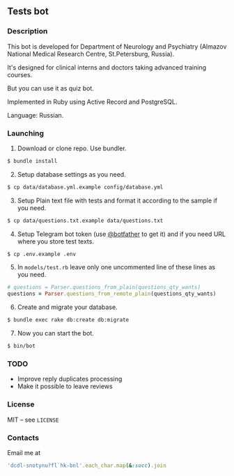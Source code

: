## Tests bot

### Description

This bot is developed for Department of Neurology and Psychiatry (Almazov National Medical Research Centre, St.Petersburg, Russia).

It's designed for clinical interns and doctors taking advanced training courses.

But you can use it as quiz bot.

Implemented in Ruby using Active Record and PostgreSQL.

Language: Russian.

### Launching

1. Download or clone repo. Use bundler.

```bash
$ bundle install
```

2. Setup database settings as you need.

```bash
$ cp data/database.yml.example config/database.yml
```

3. Setup Plain text file with tests and format it according to the sample if you need.

```bash
$ cp data/questions.txt.example data/questions.txt
```

4. Setup Telegram bot token (use [@botfather](https://telegram.me/botfather) to get it) and if you need URL where you store test texts.

```bash
$ cp .env.example .env
```

5. In `models/test.rb` leave only one uncommented line of these lines as you need.

```rb
# questions = Parser.questions_from_plain(questions_qty_wants)
questions = Parser.questions_from_remote_plain(questions_qty_wants)
```

6. Create and migrate your database.

```bash
$ bundle exec rake db:create db:migrate
```

7. Now you can start the bot.

```bash
$ bin/bot
```

### TODO

* Improve reply duplicates processing
* Make it possible to leave reviews

### License

MIT – see `LICENSE`

### Contacts

Email me at

```rb
'dcdl-snotynu?fl`hk-bnl'.each_char.map(&:succ).join
```
